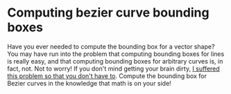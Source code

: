 # Computing bezier curve bounding boxes

Have you ever needed to compute the bounding box for a vector shape? You may have run into the problem that computing bounding boxes for lines is really easy, and that computing bounding boxes for arbitrary curves is, in fact, not. Not to worry! If you don't mind getting your brain dirty, <a href="/pages/bezier">I suffered this problem so that you don't have to</a>. Compute the bounding box for Bezier curves in the knowledge that math is on your side!